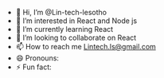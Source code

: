 - 👋 Hi, I’m @Lin-tech-lesotho
- 👀 I’m interested in React and Node js
- 🌱 I’m currently learning React
- 💞️ I’m looking to collaborate on React
- 📫 How to reach me Lintech.ls@gmail.com
- 😄 Pronouns:
- ⚡ Fun fact: 

<!---
Lin-tech-lesotho/Lin-tech-lesotho is a ✨ special ✨ repository because its `README.md` (this file) appears on your GitHub profile.
You can click the Preview link to take a look at your changes.
--->
